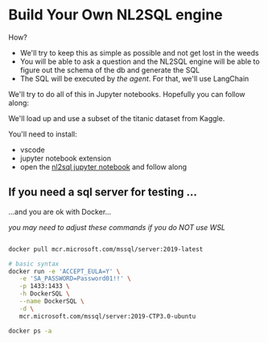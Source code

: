 # Build Your Own NL2SQL engine

How?

* We'll try to keep this as simple as possible and not get lost in the weeds
* You will be able to ask a question and the NL2SQL engine will be able to figure out the schema of the db and generate the SQL
* The SQL will be executed by _the agent_.  For that, we'll use LangChain

We'll try to do all of this in Jupyter notebooks.  Hopefully you can follow along:  

We'll load up and use a subset of the titanic dataset from Kaggle.  

You'll need to install:
* vscode
* jupyter notebook extension
* open the [nl2sql jupyter notebook](./nl2sql.ipynb) and follow along

## If you need a sql server for testing ...

...and you are ok with Docker...

_you may need to adjust these commands if you do NOT use WSL_

```bash

docker pull mcr.microsoft.com/mssql/server:2019-latest

# basic syntax
docker run -e 'ACCEPT_EULA=Y' \
   -e 'SA_PASSWORD=Password01!!' \
   -p 1433:1433 \
   -h DockerSQL \
   --name DockerSQL \
   -d \
   mcr.microsoft.com/mssql/server:2019-CTP3.0-ubuntu 

docker ps -a

```